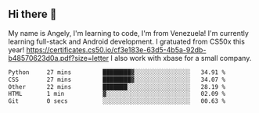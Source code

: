 ## Hi there 👋
My name is Angely, I'm learning to code, I'm from Venezuela!
I'm currently learning full-stack and Android development.
I gratuated from CS50x this year! https://certificates.cs50.io/cf3e183e-63d5-4b5a-92db-b48570623d0a.pdf?size=letter
I also work with xbase for a small company.

 <!--START_SECTION:waka-->

```txt
Python     27 mins         ████████▓░░░░░░░░░░░░░░░░   34.91 %
CSS        27 mins         ████████▓░░░░░░░░░░░░░░░░   34.07 %
Other      22 mins         ███████░░░░░░░░░░░░░░░░░░   28.19 %
HTML       1 min           ▓░░░░░░░░░░░░░░░░░░░░░░░░   02.09 %
Git        0 secs          ░░░░░░░░░░░░░░░░░░░░░░░░░   00.63 %
```

<!--END_SECTION:waka-->
<!--
**angelycontrerasr/angelycontrerasr** is a ✨ _special_ ✨ repository because its `README.md` (this file) appears on your GitHub profile.

Here are some ideas to get you started:

- 🔭 I’m currently working on ...
- 🌱 I’m currently learning ...
- 👯 I’m looking to collaborate on ...
- 🤔 I’m looking for help with ...
- 💬 Ask me about ...
- 📫 How to reach me: ...
- 😄 Pronouns: ...
- ⚡ Fun fact: ...
-->
